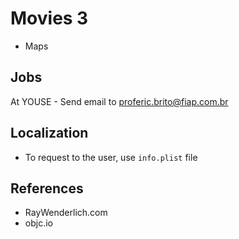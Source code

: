 # Movies 3

- Maps

## Jobs

At YOUSE - Send email to proferic.brito@fiap.com.br

## Localization

- To request to the user, use `info.plist` file 

## References

- RayWenderlich.com
- objc.io
